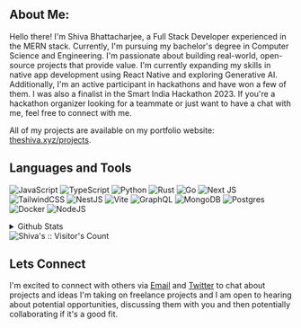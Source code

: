 ## About Me:
Hello there! I'm Shiva Bhattacharjee, a Full Stack Developer experienced in the MERN stack. Currently, I'm pursuing my bachelor's degree in Computer Science and Engineering. I'm passionate about building real-world, open-source projects that provide value. I'm currently expanding my skills in native app development using React Native and exploring Generative AI. Additionally, I'm an active participant in hackathons and have won a few of them. I was also a finalist in the Smart India Hackathon 2023. If you're a hackathon organizer looking for a teammate or just want to have a chat with me, feel free to connect with me.

All of my projects are available on my portfolio website: [theshiva.xyz/projects](https://theshiva.xyz/projects).


## Languages and Tools
![JavaScript](https://img.shields.io/badge/javascript-%23323330.svg?style=for-the-badge&logo=javascript&logoColor=%23F7DF1E) 
![TypeScript](https://img.shields.io/badge/typescript-%23007ACC.svg?style=for-the-badge&logo=typescript&logoColor=white) 
![Python](https://img.shields.io/badge/python-3670A0?style=for-the-badge&logo=python&logoColor=ffdd54) 
![Rust](https://img.shields.io/badge/rust-%23000000.svg?style=for-the-badge&logo=rust&logoColor=white) 
![Go](https://img.shields.io/badge/go-%2300ADD8.svg?style=for-the-badge&logo=go&logoColor=white) 
![Next JS](https://img.shields.io/badge/Next-black?style=for-the-badge&logo=next.js&logoColor=white)
![TailwindCSS](https://img.shields.io/badge/tailwindcss-%2338B2AC.svg?style=for-the-badge&logo=tailwind-css&logoColor=white)
![NestJS](https://img.shields.io/badge/nestjs-%23E0234E.svg?style=for-the-badge&logo=nestjs&logoColor=white)
![Vite](https://img.shields.io/badge/vite-%23646CFF.svg?style=for-the-badge&logo=vite&logoColor=white) 
![GraphQL](https://img.shields.io/badge/-GraphQL-E10098?style=for-the-badge&logo=graphql&logoColor=white) 
![MongoDB](https://img.shields.io/badge/MongoDB-%234ea94b.svg?style=for-the-badge&logo=mongodb&logoColor=white)
![Postgres](https://img.shields.io/badge/postgres-%23316192.svg?style=for-the-badge&logo=postgresql&logoColor=white) 
![Docker](https://img.shields.io/badge/docker-%230db7ed.svg?style=for-the-badge&logo=docker&logoColor=white)
![NodeJS](https://img.shields.io/badge/node.js-6DA55F?style=for-the-badge&logo=node.js&logoColor=white)

<details>
  <summary>Github Stats</summary>
  <p><img align="left" src="https://github-readme-stats.vercel.app/api/top-langs?username=shivabhattacharjee&show_icons=true&locale=en&layout=compact&theme=midnight-purple" alt="shiva" </p>

<p>&nbsp;<img align="center" src="https://github-readme-stats.vercel.app/api?username=shivabhattacharjee&show_icons=true&locale=en&theme=midnight-purple" alt="shiva" /></p>

<p><img align="center" src="https://github-readme-streak-stats.herokuapp.com/?user=shivabhattacharjee&theme=midnight-purple" alt="shiva" /></p>
</details>
<img src="https://profile-counter.glitch.me/Devvlos/count.svg" alt="Shiva's :: Visitor's Count" />

## Lets Connect
I'm excited to connect with others via [Email](mailto:itsshivahere@outlook.com) and [Twitter](https://twitter.com/sh17va) to chat about projects and ideas I'm taking on freelance projects and I am open to hearing about potential opportunities, discussing them with you and then potentially collaborating if it's a good fit.
